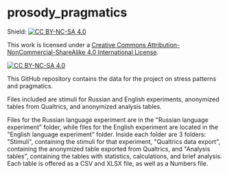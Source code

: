 # prosody_pragmatics
Shield: [![CC BY-NC-SA 4.0][cc-by-nc-sa-shield]][cc-by-nc-sa]

This work is licensed under a
[Creative Commons Attribution-NonCommercial-ShareAlike 4.0 International License][cc-by-nc-sa].

[![CC BY-NC-SA 4.0][cc-by-nc-sa-image]][cc-by-nc-sa]

[cc-by-nc-sa]: http://creativecommons.org/licenses/by-nc-sa/4.0/
[cc-by-nc-sa-image]: https://licensebuttons.net/l/by-nc-sa/4.0/88x31.png
[cc-by-nc-sa-shield]: https://img.shields.io/badge/License-CC%20BY--NC--SA%204.0-lightgrey.svg

This GitHub repository contains the data for the project on stress patterns and pragmatics.

Files included are stimuli for Russian and English experiments, anonymized tables from Qualtrics, and anonymized analysis tables.

Files for the Russian language experiment are in the "Russian language experiment" folder, while files for the English experiment are located in the "English language experiment" folder. Inside each folder are 3 folders: "Stimuli", containing the stimuli for that experiment, "Qualtrics data export", containing the anonymized table exported from Qualtrics, and "Analysis tables", containing the tables with statistics, calculations, and brief analysis. Each table is offered as a CSV and XLSX file, as well as a Numbers file.
